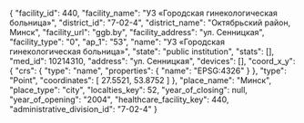 {
    "facility_id": 440,
    "facility_name": "УЗ «Городская гинекологическая больница»",
    "district_id": "7-02-4",
    "district_name": "Октябрьский район, Минск",
    "facility_url": "ggb.by",
    "facility_address": "ул. Сенницкая",
    "facility_type": "0",
    "ap_1": "53",
    "name": "УЗ «Городская гинекологическая больница»",
    "state": "public institution",
    "stats": [],
    "med_id": 10214310,
    "address": "ул. Сенницкая",
    "devices": [],
    "coord_x_y": {
        "crs": {
            "type": "name",
            "properties": {
                "name": "EPSG:4326"
            }
        },
        "type": "Point",
        "coordinates": [
            27.5521,
            53.8752
        ]
    },
    "place_name": "Минск",
    "place_type": "city",
    "localties_key": 52,
    "year_of_closing": null,
    "year_of_opening": "2004",
    "healthcare_facility_key": 440,
    "administrative_division_id": "7-02-4"
}